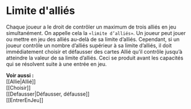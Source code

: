# Limite d'alliés
Chaque joueur a le droit de contrôler un maximum de trois alliés en jeu simultanément. On appelle cela la `«limite d’alliés»`.
Un joueur peut jouer ou mettre en jeu des alliés au-delà de sa limite d’alliés. Cependant, si un joueur contrôle un nombre d’alliés supérieur à sa limite d’alliés, il doit immédiatement choisir et défausser des cartes Allié qu’il contrôle jusqu’à atteindre la valeur de sa limite d’alliés. Ceci se produit avant les capacités qui se résolvent suite à une entrée en jeu. 

**Voir aussi :**  
[[Allie|Allié]]  
[[Choisir]]  
[[Defausser|Défausser, défausse]]  
[[EntrerEnJeu]]